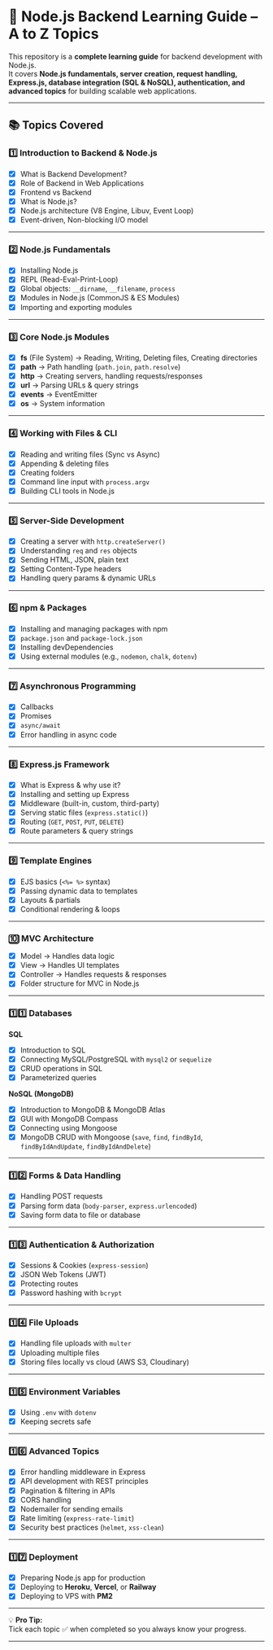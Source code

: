 # 📘 Node.js Backend Learning Guide – A to Z Topics

This repository is a **complete learning guide** for backend development with Node.js.  
It covers **Node.js fundamentals, server creation, request handling, Express.js, database integration (SQL & NoSQL), authentication, and advanced topics** for building scalable web applications.  

---

## 📚 Topics Covered

### 1️⃣ Introduction to Backend & Node.js
- [x] What is Backend Development?  
- [x] Role of Backend in Web Applications  
- [x] Frontend vs Backend  
- [x] What is Node.js?  
- [x] Node.js architecture (V8 Engine, Libuv, Event Loop)  
- [x] Event-driven, Non-blocking I/O model  

---

### 2️⃣ Node.js Fundamentals
- [x] Installing Node.js  
- [x] REPL (Read-Eval-Print-Loop)  
- [x] Global objects: `__dirname`, `__filename`, `process`  
- [x] Modules in Node.js (CommonJS & ES Modules)  
- [x] Importing and exporting modules  

---

### 3️⃣ Core Node.js Modules
- [x] **fs** (File System) → Reading, Writing, Deleting files, Creating directories  
- [x] **path** → Path handling (`path.join`, `path.resolve`)  
- [x] **http** → Creating servers, handling requests/responses  
- [x] **url** → Parsing URLs & query strings  
- [x] **events** → EventEmitter  
- [x] **os** → System information  

---

### 4️⃣ Working with Files & CLI
- [x] Reading and writing files (Sync vs Async)  
- [x] Appending & deleting files  
- [x] Creating folders  
- [x] Command line input with `process.argv`  
- [x] Building CLI tools in Node.js  

---

### 5️⃣ Server-Side Development
- [x] Creating a server with `http.createServer()`  
- [x] Understanding `req` and `res` objects  
- [x] Sending HTML, JSON, plain text  
- [x] Setting Content-Type headers  
- [x] Handling query params & dynamic URLs  

---

### 6️⃣ npm & Packages
- [x] Installing and managing packages with npm  
- [x] `package.json` and `package-lock.json`  
- [x] Installing devDependencies  
- [x] Using external modules (e.g., `nodemon`, `chalk`, `dotenv`)  

---

### 7️⃣ Asynchronous Programming
- [x] Callbacks  
- [x] Promises  
- [x] `async/await`  
- [x] Error handling in async code  

---

### 8️⃣ Express.js Framework
- [x] What is Express & why use it?  
- [x] Installing and setting up Express  
- [x] Middleware (built-in, custom, third-party)  
- [x] Serving static files (`express.static()`)  
- [x] Routing (`GET`, `POST`, `PUT`, `DELETE`)  
- [x] Route parameters & query strings  

---

### 9️⃣ Template Engines
- [x] EJS basics (`<%= %>` syntax)  
- [x] Passing dynamic data to templates  
- [x] Layouts & partials  
- [x] Conditional rendering & loops  

---

### 🔟 MVC Architecture
- [x] Model → Handles data logic  
- [x] View → Handles UI templates  
- [x] Controller → Handles requests & responses  
- [x] Folder structure for MVC in Node.js  

---

### 1️⃣1️⃣ Databases

**SQL**
- [x] Introduction to SQL  
- [x] Connecting MySQL/PostgreSQL with `mysql2` or `sequelize`  
- [x] CRUD operations in SQL  
- [x] Parameterized queries  

**NoSQL (MongoDB)**
- [x] Introduction to MongoDB & MongoDB Atlas  
- [x] GUI with MongoDB Compass  
- [x] Connecting using Mongoose  
- [x] MongoDB CRUD with Mongoose (`save`, `find`, `findById`, `findByIdAndUpdate`, `findByIdAndDelete`)  

---

### 1️⃣2️⃣ Forms & Data Handling
- [x] Handling POST requests  
- [x] Parsing form data (`body-parser`, `express.urlencoded`)  
- [x] Saving form data to file or database  

---

### 1️⃣3️⃣ Authentication & Authorization
- [x] Sessions & Cookies (`express-session`)  
- [x] JSON Web Tokens (JWT)  
- [x] Protecting routes  
- [x] Password hashing with `bcrypt`  

---

### 1️⃣4️⃣ File Uploads
- [x] Handling file uploads with `multer`  
- [x] Uploading multiple files  
- [x] Storing files locally vs cloud (AWS S3, Cloudinary)  

---

### 1️⃣5️⃣ Environment Variables
- [x] Using `.env` with `dotenv`  
- [x] Keeping secrets safe  

---

### 1️⃣6️⃣ Advanced Topics
- [x] Error handling middleware in Express  
- [x] API development with REST principles  
- [x] Pagination & filtering in APIs  
- [x] CORS handling  
- [x] Nodemailer for sending emails  
- [x] Rate limiting (`express-rate-limit`)  
- [x] Security best practices (`helmet`, `xss-clean`)  

---

### 1️⃣7️⃣ Deployment
- [x] Preparing Node.js app for production  
- [x] Deploying to **Heroku**, **Vercel**, or **Railway**  
- [x] Deploying to VPS with **PM2**  

---

💡 **Pro Tip:**  
Tick each topic ✅ when completed so you always know your progress.

---
